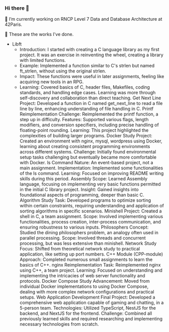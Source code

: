 ### Hi there 👋

🔭 I’m currently working on RNCP Level 7 Data and Database Architecture at 42Paris.

🌱 These are the works I've done.
- Libft
  - Introduction: I started with creating a C language library as my first project. It was an exercise in reinventing the wheel, creating a library with limited functions.
  - Example: Implemented a function similar to C's strlen but named ft_strlen, without using the original strlen.
  - Impact: These functions were useful in later assignments, feeling like acquiring new tools in an RPG.
  - Learning: Covered basics of C, header files, Makefiles, coding standards, and handling edge cases. Learning was more through self-discovery and collaboration than direct teaching.
Get Next Line
Project: Developed a function in C named get_next_line to read a file line by line, enhancing understanding of file handling in C.
Printf Reimplementation
Challenge: Reimplemented the printf function, a step up in difficulty.
Features: Supported various flags, length modifiers, and conversion specifiers, including precise handling of floating-point rounding.
Learning: This project highlighted the complexities of building larger programs.
Docker Study
Project: Created an environment with nginx, mysql, wordpress using Docker, learning about creating consistent programming environments across different systems.
Challenge: Initially found environmental setup tasks challenging but eventually became more comfortable with Docker.
ls Command
Nature: An event-based project, not a main assignment.
Implementation: Implemented some functionalities of the ls command.
Learning: Focused on improving README writing skills during this period.
Assembly
Scope: Learned Assembly language, focusing on implementing very basic functions permitted in the initial C library project.
Insight: Gained insights into foundational aspects of programming, deeper than basic C.
Algorithm Study
Task: Developed programs to optimize sorting within certain constraints, requiring understanding and application of sorting algorithms in specific scenarios.
Minishell
Project: Created a shell in C, a team assignment.
Scope: Involved implementing various functionalities, process creation, inter-process communication, and ensuring robustness to various inputs.
Philosophers
Concept: Studied the dining philosophers problem, an analogy often used in parallel processing.
Scope: Involved threads and concurrent processing, but was less extensive than minishell.
Network Study
Focus: Shifted from theoretical network study to practical application, like setting up port numbers.
C++ Module (CPP-module)
Approach: Completed numerous small assignments to learn the basics of C++.
nginx Reimplementation
Task: Reimplemented nginx using C++, a team project.
Learning: Focused on understanding and implementing the intricacies of web server functionality and protocols.
Docker Compose Study
Advancement: Moved from individual Docker implementations to using Docker Compose, dealing with more complex network configurations and practical setups.
Web Application Development
Final Project: Developed a comprehensive web application capable of gaming and chatting, in a 5-person team.
Technologies: Utilized TypeScript, NestJS for the backend, and NextJS for the frontend.
Challenge: Combined all previously learned skills and required researching and implementing necessary technologies from scratch.
<!--
**Lala-pukuchan/Lala-pukuchan** is a ✨ _special_ ✨ repository because its `README.md` (this file) appears on your GitHub profile.

Here are some ideas to get you started:

- 🔭 I’m currently working on ...
- 🌱 I’m currently learning ...
- 👯 I’m looking to collaborate on ...
- 🤔 I’m looking for help with ...
- 💬 Ask me about ...
- 📫 How to reach me: ...
- 😄 Pronouns: ...
- ⚡ Fun fact: ...
-->
